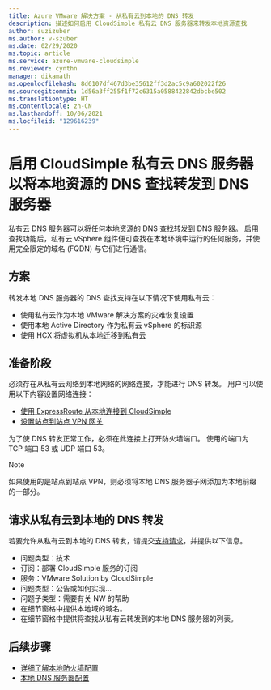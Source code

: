 ```yaml
---
title: Azure VMware 解决方案 - 从私有云到本地的 DNS 转发
description: 描述如何启用 CloudSimple 私有云 DNS 服务器来转发本地资源查找
author: suzizuber
ms.author: v-szuber
ms.date: 02/29/2020
ms.topic: article
ms.service: azure-vmware-cloudsimple
ms.reviewer: cynthn
manager: dikamath
ms.openlocfilehash: 8d6107df467d3be35612ff3d2ac5c9a602022f26
ms.sourcegitcommit: 1d56a3ff255f1f72c6315a0588422842dbcbe502
ms.translationtype: HT
ms.contentlocale: zh-CN
ms.lasthandoff: 10/06/2021
ms.locfileid: "129616239"
---
```

# <a name="enable-cloudsimple-private-cloud-dns-servers-to-forward-dns-lookup-of-on-premises-resources-to-your-dns-servers"></a>启用 CloudSimple 私有云 DNS 服务器以将本地资源的 DNS 查找转发到 DNS 服务器

私有云 DNS 服务器可以将任何本地资源的 DNS 查找转发到 DNS 服务器。  启用查找功能后，私有云 vSphere 组件便可查找在本地环境中运行的任何服务，并使用完全限定的域名 (FQDN) 与它们进行通信。

## <a name="scenarios"></a>方案 

转发本地 DNS 服务器的 DNS 查找支持在以下情况下使用私有云：

* 使用私有云作为本地 VMware 解决方案的灾难恢复设置
* 使用本地 Active Directory 作为私有云 vSphere 的标识源
* 使用 HCX 将虚拟机从本地迁移到私有云

## <a name="before-you-begin"></a>准备阶段

必须存在从私有云网络到本地网络的网络连接，才能进行 DNS 转发。  用户可以使用以下内容设置网络连接：

* [使用 ExpressRoute 从本地连接到 CloudSimple](on-premises-connection.md)
* [设置站点到站点 VPN 网关](./vpn-gateway.md#set-up-a-site-to-site-vpn-gateway)

为了使 DNS 转发正常工作，必须在此连接上打开防火墙端口。  使用的端口为 TCP 端口 53 或 UDP 端口 53。

> [!NOTE]
> 如果使用的是站点到站点 VPN，则必须将本地 DNS 服务器子网添加为本地前缀的一部分。

## <a name="request-dns-forwarding-from-private-cloud-to-on-premises"></a>请求从私有云到本地的 DNS 转发

若要允许从私有云到本地的 DNS 转发，请提交[支持请求](https://portal.azure.com/#blade/Microsoft_Azure_Support/HelpAndSupportBlade/newsupportrequest)，并提供以下信息。

* 问题类型：技术
* 订阅：部署 CloudSimple 服务的订阅
* 服务：VMware Solution by CloudSimple
* 问题类型：公告或如何实现...
* 问题子类型：需要有关 NW 的帮助
* 在细节窗格中提供本地域的域名。
* 在细节窗格中提供将查找从私有云转发到的本地 DNS 服务器的列表。

## <a name="next-steps"></a>后续步骤

* [详细了解本地防火墙配置](on-premises-firewall-configuration.md)
* [本地 DNS 服务器配置](on-premises-dns-setup.md)
